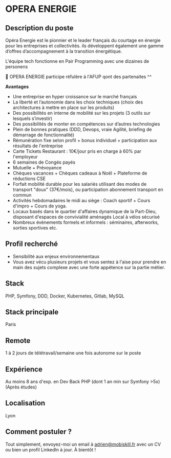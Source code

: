 # OPERA ENERGIE

## Description du poste
Opéra Energie est le pionnier et le leader français du courtage en énergie pour les entreprises et collectivités. ils développent également une gamme d’offres d’accompagnement à la transition énergétique.

L'équipe tech fonctionne en Pair Programming avec une dizaines de personens

💓 OPERA ENERGIE participe réfulère à l'AFUP qont des partenaites ^^

<b>Avantages</b>
- Une entreprise en hyper croissance sur le marché français
- La liberté et l’autonomie dans les choix techniques (choix des architectures à mettre en place sur les produits)
- Des possibilités en interne de mobilité sur les projets (3 outils sur lesquels s’investir)
- Des possibilités de monter en compétences sur d’autres technologies
- Plein de bonnes pratiques (DDD, Devops, vraie Agilité, briefing de démarrage de fonctionnalité)
- Rémunération fixe selon profil + bonus individuel + participation aux résultats de l'entreprise
- Carte Tickets Restaurant : 10€/jour pris en charge à 60% par l'employeur
- 6 semaines de Congés payés
- Mutuelle + Prévoyance
- Chèques vacances + Chèques cadeaux à Noël + Plateforme de réductions CSE
- Forfait mobilité durable pour les salariés utilisant des modes de transport "doux" (37€/mois), ou participation abonnement transport en commun
- Activités hebdomadaires le midi au siège : Coach sportif + Cours d'impro + Cours de yoga.
- Locaux basés dans le quartier d'affaires dynamique de la Part-Dieu, disposant d'espaces de convivialité aménagés
Local à vélos sécurisé
- Nombreux évènements formels et informels : séminaires, afterworks, sorties sportives etc.

## Profil recherché
- Sensibilité aux enjeux environnementaux
- Vous avez vécu plusieurs projets et vous sentez à l'aise pour prendre en main des sujets complexe avec une forte appétence sur la partie métier.

## Stack
PHP, Symfony, DDD, Docker, Kubernetes, Gitlab, MySQL

## Stack principale
Paris

## Remote
1 à 2 jours de télétravail/semaine une fois autonome sur le poste

## Expérience
Au moins 8 ans d'exp. en Dev Back PHP (dont 1 an min sur Symfony >5x) (Après études)

## Localisation
Lyon

## Comment postuler ?

Tout simplement, envoyez-moi un email à adrien@mobiskill.fr avec un CV ou bien un profil LinkedIn à jour. À bientôt !
